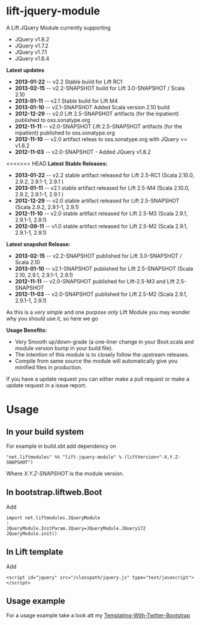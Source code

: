 lift-jquery-module
==================

A Lift JQuery Module currently supporting 

- JQuery v1.8.2
- JQuery v1.7.2
- JQuery v1.7.1
- JQuery v1.6.4


**Latest updates**
- **2013-01-22** -- v2.2 Stable build for Lift RC1
- **2013-02-15** -- v2.2-SNAPSHOT build for Lift 3.0-SNAPSHOT / Scala 2.10
- **2013-01-11** -- v2.1 Stable build for Lift M4
- **2013-01-10** -- v2.1-SNAPSHOT Added Scala version 2.10 build 
- **2012-12-29** -- v2.0 Lift 2.5-SNAPSHOT artifacts (for the inpatient) published to oss.sonatype.org
- **2012-11-11** -- v2.0-SNAPSHOT Lift 2.5-SNAPSHOT artifacts (for the inpatient) published to oss.sonatype.org
- **2012-11-10** -- v2.0 artifact releas to oss.sonatype.org with JQuery <= v1.8.2 
- **2012-11-03** -- v2.0-SNAPSHOT - Added JQuery v1.8.2 

<<<<<<< HEAD
**Latest Stable Releases:**
- **2013-01-22** -- v2.2 stable artifact released for Lift 2.5-RC1 (Scala 2.10.0, 2.9.2, 2.9.1-1, 2.9.1 ) 
- **2013-01-11** -- v2.1 stable artifact released for Lift 2.5-M4 (Scala 2.10.0, 2.9.2, 2.9.1-1, 2.9.1 )
- **2012-12-29** -- v2.0 stable artifact released for Lift 2.5-SNAPSHOT (Scala 2.9.2, 2.9.1-1, 2.9.1)
- **2012-11-10** -- v2.0 stable artifact released for Lift 2.5-M3 (Scala 2.9.1, 2.9.1-1, 2.9.1)
- **2012-09-11** -- v1.0 stable artifact released for Lift 2.5-M2 (Scala 2.9.1, 2.9.1-1, 2.9.1)

**Latest snapshot Release:**
- **2013-02-15** -- v2.2-SNAPSHOT published for Lift 3.0-SNAPSHOT / Scala 2.10
- **2013-01-10** -- v2.1-SNAPSHOT published for Lift 2.5-SNAPSHOT (Scala 2.10, 2.9.1, 2.9.1-1, 2.9.1)
- **2012-11-11** -- v2.0-SNAPSHOT published for Lift-2.5-M3 and Lift 2.5-SNAPSHOT
- **2012-11-03** -- v2.0-SNAPSHOT published for Lift 2.5-M2 (Scala 2.9.1, 2.9.1-1, 2.9.1)


As this is a *very simple* and one *purpose only* Lift Module you may wonder why you should use it, so here we go 

**Usage Benefits:** 
- Very Smooth up/down-grade (a one-liner change in your Boot.scala and module version bump in your build file). 
- The intention of this module is to closely follow the upstream releases.
- Compile from same source the module will automatically give you minified files in production.
 
If you have a update request you can either make a pull request or make a update request in a issue report. 

Usage
=====

In your build system
--------------------

For example in build.sbt add dependency on 

    "net.liftmodules" %% "lift-jquery-module" % (liftVersion+"-X.Y.Z-SNAPSHOT")

Where *X.Y.Z-SNAPSHOT* is the module version.

In bootstrap.liftweb.Boot
-------------------------  

Add

    import net.liftmodules.JQueryModule
    :
    JQueryModule.InitParam.JQuery=JQueryModule.JQuery172
    JQueryModule.init()


In Lift template
----------------

Add 

    <script id="jquery" src="/classpath/jquery.js" type="text/javascript"></script>

Usage example
-------------

For a usage example take a look att my [Templating-With-Twitter-Bootstrap](https://github.com/karma4u101/Templating-With-Twitter-Bootstrap)
